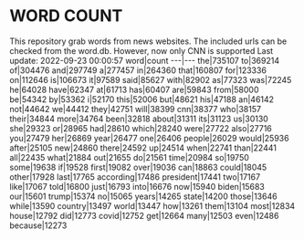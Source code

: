 # WORD COUNT
This repository grab words from news websites. The included urls can be checked from the word.db.
However, now only CNN is supported
Last update: 2022-09-23 00:00:57
word|count
---|---
the|735107
to|369214
of|304476
and|297749
a|277457
in|264360
that|160807
for|123336
on|112646
is|106673
it|97589
said|85627
with|82902
as|77323
was|72245
he|64028
have|62347
at|61713
has|60407
are|59843
from|58000
be|54342
by|53362
i|52170
this|52006
but|48621
his|47188
an|46142
not|44642
we|44412
they|42751
will|38399
cnn|38377
who|38157
their|34844
more|34764
been|32818
about|31311
its|31123
us|30130
she|29323
or|28965
had|28610
which|28240
were|27722
also|27716
you|27479
her|26869
year|26477
one|26406
people|26029
would|25936
after|25105
new|24860
there|24592
up|24514
when|22741
than|22441
all|22435
what|21884
out|21655
do|21561
time|20984
so|19750
some|19638
if|19528
first|19082
over|19036
can|18863
could|18045
other|17928
last|17765
according|17486
president|17441
two|17167
like|17067
told|16800
just|16793
into|16676
now|15940
biden|15683
our|15601
trump|15374
no|15065
years|14265
state|14200
those|13646
while|13590
country|13497
world|13447
how|13261
them|13104
most|12834
house|12792
did|12773
covid|12752
get|12664
many|12503
even|12486
because|12273
